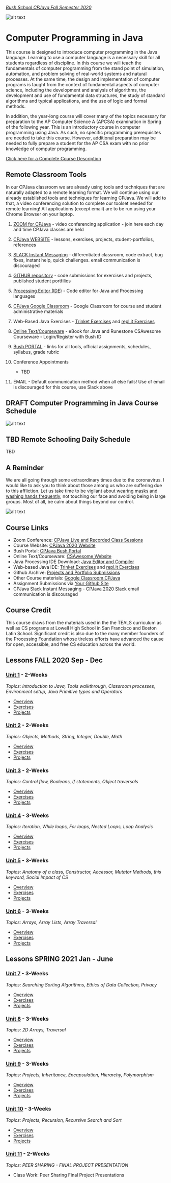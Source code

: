 [_Bush School CPJava Fall Semester 2020_](https://chandrunarayan.github.io/cpjava/)

![alt text][bouncyballs]

# Computer Programming in Java

This course is designed to introduce computer programming in the Java language. Learning to use a computer language is a necessary skill for all students regardless of discipline. In this course we will teach the fundamentals of computer programming from the stand point of simulation, automation, and problem solving of real-world systems and natural processes. At the same time, the design and implementation of computer programs is taught from the context of fundamental aspects of computer science, including the development and analysis of algorithms, the development and use of fundamental data structures, the study of standard
algorithms and typical applications, and the use of logic and formal methods. 

In addition, the year-long course will cover many of the topics necessary for preparation to the AP Computer Science A (APCSA) examination in Spring of the following year. This is an introductory course in computer programming using Java. As such, no specific programming prerequisites are needed to take this course. However, additional preparation may be needed to fully prepare a student for the AP CSA exam with no prior knowledge of computer programming.

[Click here for a Complete Course Description](Computer_Programming_in_Java_-_Syllabus_-_Fall_2020_v1.pdf)
## Remote Classroom Tools

In our CPJava classroom we are already using tools and techniques that are naturally adapted to a remote learning format. We will continue using our already established tools and techniques for learning CPJava.  We will add to that, a video conferencing solution  to complete our toolset needed for remote learning! All applications (except email) are to be run using your Chrome Browser on your laptop. 

1. [ZOOM for CPJava](https://zoom.us/j/5176316708) - video conferencing application - join here each day and time CPJava classes are held
2. [CPJava WEBSITE](https://chandrunarayan.github.io/cpjava/) - lessons, exercises, projects, student-portfolios, references
3. [SLACK Instant Messaging](https://app.slack.com/client/TTS9Y46VC) - differentiated classroom, code extract, bug fixes, instant help, quick challenges. email communication is discouraged
4. [GITHUB repository](https://github.com/) - code submissions for exercises and projects, published student portfilios
5. [Processing Editor (IDE)](https://processing.org) - Code editor for Java and Processing languages
6. [CPJava Google Classroom](https://classroom.google.com/c/MTI2MDgzMTM2MDgw) - Google Classroom for course and student administrative materials
7. Web-Based Java Exercises - [Trinket Exercises](https://trinket.io/library/folder/cpjava) and [repl.it Exercises](https://repl.it)
7. [Online Text/Courseware](https://runestone.academy/runestone/books/published/csawesome/index.html) - eBook for Java and Runestone CSAwesome Courseware - Login/Register with Bush ID
8. [Bush PORTAL](https://bush.myschoolapp.com/app/faculty#academicclass/110863870/0/bulletinboard) - links for all tools, official assignments, schedules, syllabus, grade rubric
9. Conference Appointments
    *    TBD

10. EMAIL - Default communication method when all else fails! Use of email is discouraged for this course, use Slack above


## DRAFT Computer Programming in Java Course Schedule
![alt text][schedule]

## TBD Remote Schooling Daily Schedule
TBD

## A Reminder
We are all going through some extraordinary times due to the coronavirus.  I would like to ask you to think about those among us who are suffering due to this affliction. Let us take time to be vigilant about [wearing masks and washing hands frequently](https://www.cdc.gov/handwashing/when-how-handwashing.html), not touching our face and avoiding being in large groups. Most of all, be calm about things beyond our control.

![alt text][washhands]


## Course Links

* Zoom Conference: [CPJava Live and Recorded Class Sessions](https://zoom.us/j/5176316708)
* Course Website: [CPJava 2020 Website](https://chandrunarayan.github.io/cpjava/)
* Bush Portal: [CPJava Bush Portal](https://bush.myschoolapp.com/app/faculty#academicclass/110863870/0/bulletinboard)
* Online Text/Courseware: [CSAwesome Website](https://runestone.academy/runestone/books/published/csawesome/index.html)
* Java Processing IDE Download: [Java Editor and Compiler](https://processing.org)
* Web-based Java IDE: [Trinket Exercises](https://trinket.io/library/folder/cpjava) and [repl.it Exercises](https://repl.it)
* Github Archive: [Projects and Portfolio Submissions](github.com)
* Other Course materials: [Google Classroom CPJava](https://classroom.google.com/c/MTI2MDgzMTM2MDgw)
* Assignment Submissions via [Your Github Site](https://github.com/)
* CPJava Slack Instant Messaging - [CPJava 2020 Slack](https://cpjava2020.slack.com/) email communication is discouraged

## Course Credit

This course draws from the materials used in the the TEALS curriculum as well as CS programs at Lowell High School in San Francisco and Boston Latin School. Significant credit is also due to the many member founders of the Processing Foundation whose tireless efforts have advanced the cause for open, accessible, and free CS education across the world.

## Lessons FALL 2020  Sep - Dec

### [Unit 1](lessons/unit1)  - 2-Weeks

_Topics: Introduction to Java, Tools walkthrough, Classroom processes, Environment setup, Java Primitive types and Operators_

* [Overview](lessons/unit1)
* [Exercises](lessons/unit1/exercises/readme.md)
* [Projects]()

### [Unit 2](lessons/unit2)  - 2-Weeks

_Topics: Objects, Methods, String, Integer, Double, Math_

* [Overview](lessons/unit2)
* [Exercises](lessons/unit2/readme.md)
* [Projects]()

### [Unit 3](lessons/unit3)  - 2-Weeks

_Topics: Control flow, Booleans, If statements, Object traversals_

* [Overview](lessons/unit3)
* [Exercises](lessons/unit3/readme.md)
* [Projects]()

### [Unit 4](lessons/unit4)  - 3-Weeks

_Topics: Iteration, While loops, For loops, Nested Loops, Loop Analysis_

* [Overview](lessons/unit4)
* [Exercises](lessons/unit4/code)
* [Projects]()

### [Unit 5](lessons/unit5)  - 3-Weeks

_Topics: Anatomy of a class, Constructor, Accessor, Mutator Methods, this keyword, Social Impact of CS_

* [Overview](lessons/unit5)
* [Exercises](lessons/unit5/code)
* [Projects]()

### [Unit 6](lessons/unit6)  - 3-Weeks

_Topics: Arrays, Array Lists, Array Traversal_

* [Overview](lessons/unit6)
* [Exercises](lessons/unit6/code)
* [Projects]()

## Lessons SPRING 2021 Jan - June

### [Unit 7](lessons/unit7) - 3-Weeks

_Topics: Searching Sorting Algorithms, Ethics of Data Collection, Privacy_

* [Overview](lessons/unit7)
* [Exercises](lessons/unit7/code)
* [Projects]()

### [Unit 8](lessons/unit8)  - 3-Weeks

_Topics: 2D Arrays, Traversal_

* [Overview](lessons/unit8)
* [Exercises](lessons/unit8/code)
* [Projects]()

### [Unit 9](lessons/unit9)  - 3-Weeks

_Topics: Projects, Inheritance, Encapsulation, Hierarchy, Polymorphism_

* [Overview](lessons/unit9)
* [Exercises](lessons/unit9/code)
* [Projects]()

### [Unit 10](lessons/unit10) - 3-Weeks

_Topics: Projects, Recursion, Recursive Search and Sort_

* [Overview](lessons/unit10)
* [Exercises](lessons/unit10/code)
* [Projects]()

### [Unit 11](lessons/unit10) - 2-Weeks

_Topics: PEER SHARING - FINAL PROJECT PRESENTATION_

* Class Work: Peer Sharing Final Project Presentations

[washhands]: https://www.cdc.gov/handwashing/images/GettyImages-514363103-medium.jpg "Wash Hands"
[congrats]: congrats.png "Congrats"
[juliaset]: julia1.gif "juliaset"
[bouncyballs]: bouncy_balls2.gif "bouncyballs"
[bubbles]: https://chandrunarayan.github.io/sketches/bubbles/ "bubbles"
[schedule]: CPJava_Schedule.png

